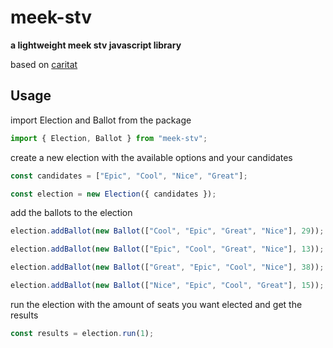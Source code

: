 # meek-stv

**a lightweight meek stv javascript library**

based on [caritat](https://github.com/anarchodin/caritat)

## Usage

import Election and Ballot from the package

```ts
import { Election, Ballot } from "meek-stv";
```

create a new election with the available options and your candidates

```ts
const candidates = ["Epic", "Cool", "Nice", "Great"];

const election = new Election({ candidates });
```

add the ballots to the election

```ts
election.addBallot(new Ballot(["Cool", "Epic", "Great", "Nice"], 29));

election.addBallot(new Ballot(["Epic", "Cool", "Great", "Nice"], 13));

election.addBallot(new Ballot(["Great", "Epic", "Cool", "Nice"], 38));

election.addBallot(new Ballot(["Nice", "Epic", "Cool", "Great"], 15));
```

run the election with the amount of seats you want elected and get the results

```ts
const results = election.run(1);
```

